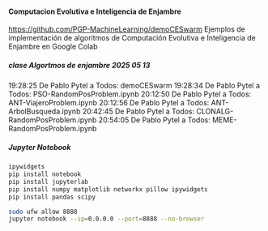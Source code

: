 #### Computacion Evolutiva e Inteligencia de Enjambre
https://github.com/PGP-MachineLearning/demoCESwarm 
Ejemplos de implementación de algoritmos de Computación Evolutiva e Inteligencia de Enjambre en Google Colab

##### clase Algortmos de enjambre 2025 05 13
19:28:25 De Pablo Pytel a Todos:
	demoCESwarm
19:28:34 De Pablo Pytel a Todos:
	PSO-RandomPosProblem.ipynb
20:12:50 De Pablo Pytel a Todos:
	ANT-ViajeroProblem.ipynb
20:12:56 De Pablo Pytel a Todos:
	ANT-ArbolBusqueda.ipynb
20:42:45 De Pablo Pytel a Todos:
	CLONALG-RandomPosProblem.ipynb
20:54:05 De Pablo Pytel a Todos:
	MEME-RandomPosProblem.ipynb


##### Jupyter Notebook
```sh
ipywidgets
pip install notebook
pip install jupyterlab
pip install numpy matplotlib networkx pillow ipywidgets
pip install pandas scipy

sudo ufw allow 8888
jupyter notebook --ip=0.0.0.0 --port=8888 --no-browser 
```


